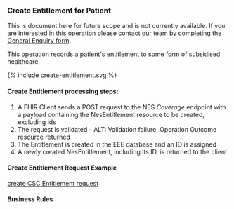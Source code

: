 

### Create Entitlement for Patient

This is document here for future scope and is not currently available. If you are interested in this operation please contact our team by completing the [General Enquiry form](https://mohapis.atlassian.net/servicedesk/customer/portal/3/group/11/create/36).

This operation records a patient's entitlement to some form of subsidised healthcare.


<div>
{% include create-entitlement.svg %}
</div>



####  Create Entitlement processing steps:

1. A FHIR Client sends a POST request to the NES *Coverage* endpoint with a payload containing the NesEntitlement resource to be created, excluding ids
2. The request is validated - ALT: Validation failure. Operation Outcome resource returned
3. The Entitlement is created in the EEE database and an ID is assigned
4. A newly created NesEntitlement, including its ID, is returned to the client



####  Create  Entitlement Request Example 
[create CSC Entitlement request](Coverage-entitlement-3.json.html)

#### Business  Rules



